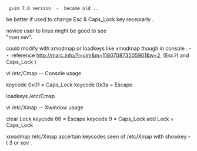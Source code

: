 
     gvim 7.0 version  -  became old .. 
 
  
  be better if used to change Esc & Caps_Lock 
key  recepiarly . 
   
   novice user to linux might be good to see  
 "man xev". 


  could  modify with xmodmap or loadkeys like xmodmap though 
 in console . 
 --  reference http://marc.info/?l=vim&m=118070873505901&w=2 
(Esc키 and Caps_Lock )

  vi /etc/Cmap -- Console usage

keycode 0x01 = Caps_Lock 
keycode 0x3a = Escape

loadkeys /etc/Cmap

vi /etc/Xmap -- Xwindow usage

 clear Lock
 keycode 66 = Escape
 keycode 9 = Caps_Lock
 add Lock = Caps_Lock

xmodmap /etc/Xmap 
 ascertain keycodes seen of /etc/Xmap
  with showkey -t 3 or xev . 



  
